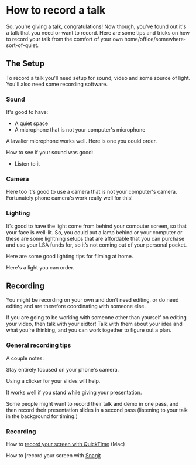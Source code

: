 # How to record a talk

So, you're giving a talk, congratulations! Now though, you've found out it's a talk that you need or want to record. Here are some tips and tricks on how to record your talk from the comfort of your own home/office/somewhere-sort-of-quiet.

## The Setup

To record a talk you'll need setup for sound, video and some source of light. You'll also need some recording software. 

### Sound

It's good to have:
* A quiet space
* A microphone that is not your computer's microphone

A lavalier microphone works well. Here is one you could order. 

How to see if your sound was good:
* Listen to it

### Camera

Here too it's good to use a camera that is not your computer's camera. Fortunately phone camera's work really well for this!

### Lighting

It’s good to have the light come from behind your computer screen, so that your face is well-lit. So, you could put a lamp behind or your computer or these are some lightning setups that are affordable that you can purchase and use your LSA funds for, so it’s not coming out of your personal pocket. 

Here are some good lighting tips for filming at home.

Here's a light you can order. 


## Recording

You might be recording on your own and don’t need editing, or do need editing and are therefore coordinating with someone else. 

If you are going to be working with someone other than yourself on editing your video, then talk with your eidtor! Talk with them about your idea and what you’re thinking, and you can work together to figure out a plan.

### General recording tips

A couple notes:

Stay entirely focused on your phone's camera.

Using a clicker for your slides will help.

It works well if you stand while giving your presentation.

Some people might want to record their talk and demo in one pass, and then record their presentation slides in a second pass (listening to your talk in the background for timing.)

### Recording

How to [record your screen with QuickTime](https://libguides.rowan.edu/c.php?g=248114&p=4711659) (Mac)

How to [record your screen with [Snagit](https://www.techsmith.com/learn/tutorials/snagit/how-to-capture-video/)







 